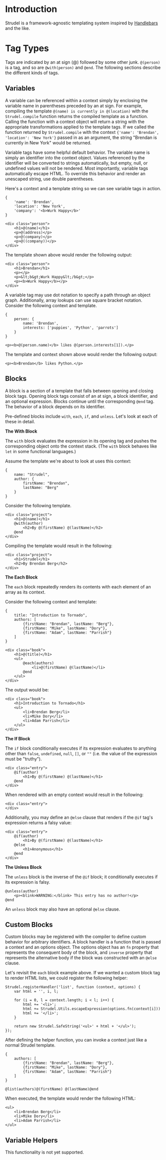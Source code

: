 Introduction
============

Strudel is a framework-agnostic templating system inspired by [Handlebars](http://handlebarsjs.com/) and the like.


Tag Types
=========

Tags are indicated by an at sign (@) followed by some other junk. `@(person)` is a tag, and so are `@with(person)` and `@end`. The following sections describe the different kinds of tags.


Variables
---------

A variable can be referenced within a context simply by enclosing the variable name in parentheses preceded by an at sign. For example, compiling the template `@(name) is currently in @(location)` with the `Strudel.compile` function returns the compiled template as a function. Calling the function with a context object will return a string with the appropriate transformations applied to the template tags. If we called  the function returned by `Strudel.compile` with the context `{'name': 'Brendan', 'location': 'New York'}` passed in as an argument, the string "Brendan is currently in New York" would be returned.

Variable tags have some helpful default behavior. The variable name is simply an identifier into the context object. Values referenced by the identifier will be converted to strings automatically, but empty, null, or undefined values will not be rendered. Most importantly, variable tags automatically escape HTML. To override this behavior and render an unescaped string, use double parentheses.

Here's a context and a template string so we can see variable tags in action.

	{
		'name': 'Brendan',
		'location': 'New York',
		'company': '<b>Wurk Happy</b>'
	}

	<div class="person">
		<h1>@(name)</h1>
		<p>@(address)</p>
		<p>@(company)</p>
		<p>@((company))</p>
	</div>

The template shown above would render the following output:

	<div class="person">
		<h1>Brendan</h1>
		<p></p>
		<p>&lt;b&gt;Wurk Happy&lt;/b&gt;</p>
		<p><b>Wurk Happy</b></p>
	</div>

A variable tag may use dot notation to specify a path through an object graph. Additionally, array lookups can use square bracket notation. Consider the following context and template.

	{
		person: {
			name: 'Brendan',
			interests: ['puppies', 'Python', 'parrots']
		}
	}

	<p><b>@(person.name)</b> likes @(person.interests[1]).</p>

The template and context shown above would render the following output:

	<p><b>Brendan</b> likes Python.</p>


Blocks
------

A block is a section of a template that falls between opening and closing block tags. Opening block tags consist of an at sign, a block identifier, and an optional expression. Blocks continue until the corresponding `@end` tag. The behavior of a block depends on its identifier.

Pre-defined blocks include `with`, `each`, `if`, and `unless`. Let's look at each of these in detail.


__The With Block__

The `with` block evaluates the expression in its opening tag and pushes the corresponding object onto the context stack. (The `with` block behaves like `let` in some functional languages.)

Assume the template we're about to look at uses this context:

	{
		name: "Strudel",
		author: {
			firstName: "Brendan",
			lastName: "Berg"
		}
	}

Consider the following template.

	<div class="project">
		<h1>@(name)</h1>
		@with(author)
			<h2>By @(firstName) @(lastName)</h2>
		@end
	</div>

Compiling the template would result in the following:

	<div class="project">
		<h1>Strudel</h1>
		<h2>By Brendan Berg</h2>
	</div>


__The Each Block__

The `each` block repeatedly renders its contents with each element of an array as its context.

Consider the following context and template:

	{
		title: "Introduction to Tornado",
		authors: [
			{firstName: "Brendan", lastName: "Berg"},
			{firstName: "Mike", lastName: "Dory"},
			{firstName: "Adam", lastName: "Parrish"}
		]
	}

	<div class="book">
		<h1>@(title)</h1>
		<ul>
			@each(authors)
				<li>@(firstName) @(lastName)</li>
			@end
		</ul>
	</div>

The output would be:

	<div class="book">
		<h1>Introduction to Tornado</h1>
		<ul>
			<li>Brendan Berg</li>
			<li>Mike Dory</li>
			<li>Adam Parrish</li>
		</ul>
	</div>


__The If Block__

The `if` block conditionally executes if its expression evaluates to anything other than `false`, `undefined`, `null`, `[]`, or `""` (i.e. the value of the expression must be "truthy").

	<div class="entry">
		@if(author)
			<h1>By @(firstName) @(lastName)</h1>
		@end
	</div>

When rendered with an empty context would result in the following:

	<div class="entry">
	</div>

Additionally, you may define an `@else` clause that renders if the `@if` tag's expression returns a falsy value:

	<div class="entry">
		@if(author)
			<h1>By @(firstName) @(lastName)</h1>
		@else
			<h1>Anonymous</h1>
		@end
	</div>


__The Unless Block__

The `unless` block is the inverse of the `@if` block; it conditionally executes if its expression is falsy.

	@unless(author)
		<p><blink>WARNING:</blink> This entry has no author!</p>
	@end

An `unless` block may also have an optional `@else` clause.


Custom Blocks
-------------

Custom blocks may be registered with the compiler to define custom behavior for arbitrary identifiers. A block handler is a function that is passed a context and an options object. The options object has an `fn` property that represents the consequent body of the block, and `inverse` property that represents the alternative body if the block was constructed with an `@else` clause.

Let's revisit the `each` block example above. If we wanted a custom block tag to render HTML lists, we could register the following helper:

	Strudel.registerHandler('list', function (context, options) {
		var html = '', i, l;
		
		for (i = 0, l = context.length; i < l; i++) {
			html += '<li>';
			html += Strudel.Utils.escapeExpression(options.fn(context[i]))
			html += '</li>';
		}
		
		return new Strudel.SafeString('<ul>' + html + '</ul>');
	});

After defining the helper function, you can invoke a context just like a normal Strudel template.

	{
		authors: [
			{firstName: "Brendan", lastName: "Berg"},
			{firstName: "Mike", lastName: "Dory"},
			{firstName: "Adam", lastName: "Parrish"}
		]
	}

	@list(authors)@(firstName) @(lastName)@end

When executed, the template would render the following HTML:

	<ul>
		<li>Brendan Berg</li>
		<li>Mike Dory</li>
		<li>Adam Parrish</li>
	</ul>


Variable Helpers
----------------

This functionality is not yet supported.
